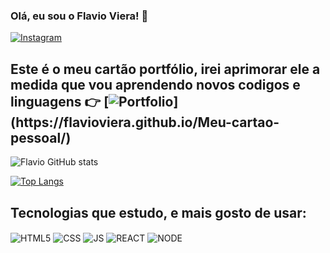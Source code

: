### Olá, eu sou o Flavio Viera! 🖖

[![Instagram](https://img.shields.io/badge/Instagram-E4405F?style=for-the-badge&logo=instagram&logoColor=white)](https://www.instagram.com/flavio.g.viera/)

## Este é o meu cartão portfólio, irei aprimorar ele a medida que vou aprendendo novos codigos e linguagens 👉 [![Portfolio](https://badgen.net/badge/Flavio/Portfolio/:blue?)](https://flavioviera.github.io/Meu-cartao-pessoal/)

![Flavio GitHub stats](https://github-readme-stats.vercel.app/api?username=flavioviera&show_icons=true&theme=highcontrast)

[![Top Langs](https://github-readme-stats.vercel.app/api/top-langs/?username=flavioviera&layout=compact)](https://github.com/flavioviera/github-readme-stats)

## Tecnologias que estudo, e mais gosto de usar: 

<div style= "display:inline-block">
<img align="center" alt="HTML5" src="https://img.shields.io/badge/HTML5-E34F26?style=for-the-badge&logo=html5&logoColor=white" />
<img align="center" alt="CSS" src="https://img.shields.io/badge/CSS3-1572B6?style=for-the-badge&logo=css3&logoColor=white" />
<img align="center" alt="JS" src="https://img.shields.io/badge/JavaScript-F7DF1E?style=for-the-badge&logo=javascript&logoColor=black" />
<img align="center" alt="REACT" src="https://img.shields.io/badge/React-20232A?style=for-the-badge&logo=react&logoColor=61DAFB" />
<img align="center" alt="NODE" src="https://img.shields.io/badge/Node.js-43853D?style=for-the-badge&logo=node.js&logoColor=white" />
  

</div>

